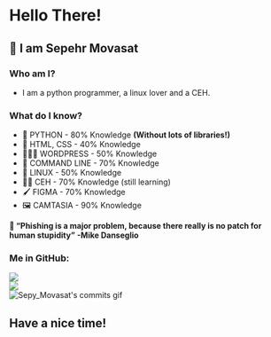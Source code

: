 # Hello There!
## 👋 I am Sepehr Movasat

### Who am I?
* I am a python programmer, a linux lover and a CEH.

### What do I know?
* 🐍 PYTHON - 80% Knowledge **(Without lots of libraries!)**
* 👾 HTML, CSS - 40% Knowledge
* 👨🏼‍💻 WORDPRESS - 50% Knowledge
* 🤖 COMMAND LINE - 70% Knowledge
* 🐧 LINUX - 50% Knowledge
* 🐱‍💻 CEH - 70% Knowledge (still learning)
* 🖌️ FIGMA - 70% Knowledge
* 🖼️ CAMTASIA - 90% Knowledge

**🤔 “Phishing is a major problem, because there really is no patch for human stupidity”**
**-Mike Danseglio**

### Me in GitHub:
![](https://github-readme-stats.vercel.app/api?username=SepyMovasat&theme=dracula&hide_border=false&include_all_commits=true&count_private=true)<br/>
![](https://github-readme-streak-stats.herokuapp.com/?user=SepyMovasat&theme=dracula&hide_border=false)<br/>
![Sepy_Movasat's commits gif](https://user-images.githubusercontent.com/81220038/201395310-cb0ff6c2-cc3a-468e-8c4d-0df53d336692.svg)
## Have a nice time!
